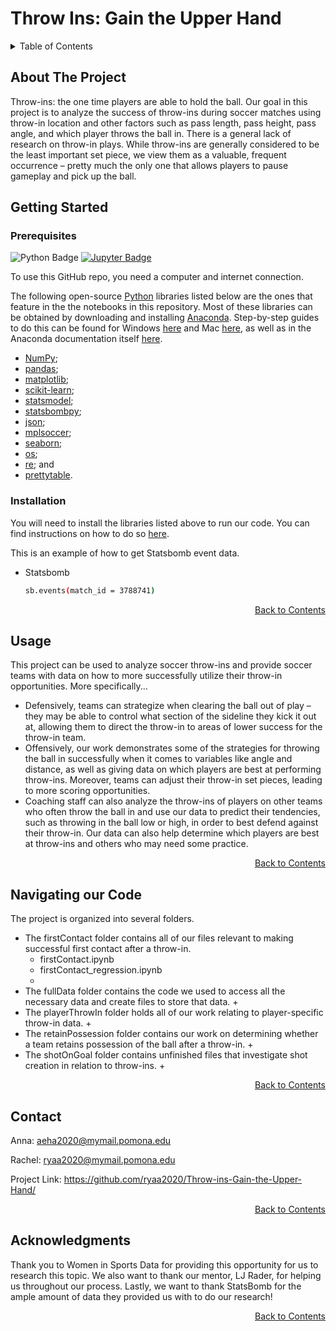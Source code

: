 # Throw Ins: Gain the Upper Hand

<!-- TABLE OF CONTENTS -->
<details>
  <summary>Table of Contents</summary>
  <ol>
    <li>
      <a href="#about-the-project">About The Project</a>
    </li>
    <li>
      <a href="#getting-started">Getting Started</a>
      <ul>
        <li><a href="#prerequisites">Prerequisites</a></li>
        <li><a href="#installation">Installation</a></li>
      </ul>
    </li>
    <li><a href="#usage">Usage</a></li>
    <li><a href="#roadmap">Roadmap</a></li>
    <li><a href="#contributing">Contributing</a></li>
    <li><a href="#contact">Contact</a></li>
    <li><a href="#acknowledgments">Acknowledgments</a></li>
  </ol>
</details>

## About The Project

Throw-ins: the one time players are able to hold the ball. Our goal in this project is to analyze the success of throw-ins during soccer matches using throw-in location and other factors such as pass length, pass height, pass angle, and which player throws the ball in. There is a general lack of research on throw-in plays. While throw-ins are generally considered to be the least important set piece, we view them as a valuable, frequent occurrence – pretty much the only one that allows players to pause gameplay and pick up the ball. 

## Getting Started

### Prerequisites

![Python Badge](https://img.shields.io/badge/-python-3f7dae?style=flat&logo=python&logoColor=fff)
[![Jupyter Badge](https://img.shields.io/badge/Made%20with-Jupyter-orange?style=flat&logo=Jupyter)](https://jupyter.org/try)

<!--This project is written in Python programming language. <br>-->
To use this GitHub repo, you need a computer and internet connection.

The following open-source [Python](https://www.python.org/) libraries listed below are the ones that feature in the the notebooks in this repository. Most of these libraries can be obtained by downloading and installing [Anaconda](https://anaconda.org/anaconda/conda). Step-by-step guides to do this can be found for Windows [here](https://medium.com/@GalarnykMichael/install-python-on-windows-anaconda-c63c7c3d1444) and Mac [here](https://medium.com/@GalarnykMichael/install-python-on-mac-anaconda-ccd9f2014072), as well as in the Anaconda documentation itself [here](https://docs.anaconda.com/anaconda/install/).

*    [NumPy](https://numpy.org/doc/stable/contents.html);
*    [pandas](http://pandas.pydata.org/);
*    [matplotlib](https://matplotlib.org/contents.html?v=20200411155018);
*    [scikit-learn](https://scikit-learn.org/stable/);
*    [statsmodel](https://www.statsmodels.org/stable/index.html);
*    [statsbombpy](https://github.com/statsbomb/statsbombpy);
*    [json](https://docs.python.org/3/library/json.html);
*    [mplsoccer](https://mplsoccer.readthedocs.io/en/latest/index.html);
*    [seaborn](https://seaborn.pydata.org/);
*    [os](https://docs.python.org/3/library/os.html);
*    [re](https://docs.python.org/3/library/re.html); and
*    [prettytable](https://pypi.org/project/prettytable/).


### Installation

You will need to install the libraries listed above to run our code. You can find instructions on how to do so [here](https://docs.python.org/3/installing/index.html).

This is an example of how to get Statsbomb event data. 
* Statsbomb
  ```sh
  sb.events(match_id = 3788741)
  ```

<p align="right"><a href="#table-of-contents">Back to Contents</a>


## Usage

This project can be used to analyze soccer throw-ins and provide soccer teams with data on how to more successfully utilize their throw-in opportunities.
More specifically... 
  + Defensively, teams can strategize when clearing the ball out of play – they may be able to control what section of the sideline they kick it out at, allowing them to direct the throw-in to areas of lower success for the throw-in team. 
  + Offensively, our work demonstrates some of the strategies for throwing the ball in successfully when it comes to variables like angle and distance, as well as giving data on which players are best at performing throw-ins. Moreover, teams can adjust their throw-in set pieces, leading to more scoring opportunities. 
  + Coaching staff can also analyze the throw-ins of players on other teams who often throw the ball in and use our data to predict their tendencies, such as throwing in the ball low or high, in order to best defend against their throw-in. Our data can also help determine which players are best at throw-ins and others who may need some practice. 


<p align="right"><a href="#table-of-contents">Back to Contents</a>

## Navigating our Code

The project is organized into several folders. 
  + The firstContact folder contains all of our files relevant to making successful first contact after a throw-in. 
    + firstContact.ipynb
    + firstContact_regression.ipynb
    +
  + The fullData folder contains the code we used to access all the necessary data and create files to store that data. 
    +
  + The playerThrowIn folder holds all of our work relating to player-specific throw-in data. 
    +
  + The retainPossession folder contains our work on determining whether a team retains possession of the ball after a throw-in. 
    +
  + The shotOnGoal folder contains unfinished files that investigate shot creation in relation to throw-ins. 
    +

<p align="right"><a href="#table-of-contents">Back to Contents</a>

## Contact

Anna: aeha2020@mymail.pomona.edu

Rachel: ryaa2020@mymail.pomona.edu

Project Link: https://github.com/ryaa2020/Throw-ins-Gain-the-Upper-Hand/

<p align="right"><a href="#table-of-contents">Back to Contents</a>

## Acknowledgments

Thank you to Women in Sports Data for providing this opportunity for us to research this topic. We also want to thank our mentor, LJ Rader, for helping us throughout our process. Lastly, we want to thank StatsBomb for the ample amount of data they provided us with to do our research! 

<p align="right"><a href="#table-of-contents">Back to Contents</a>

